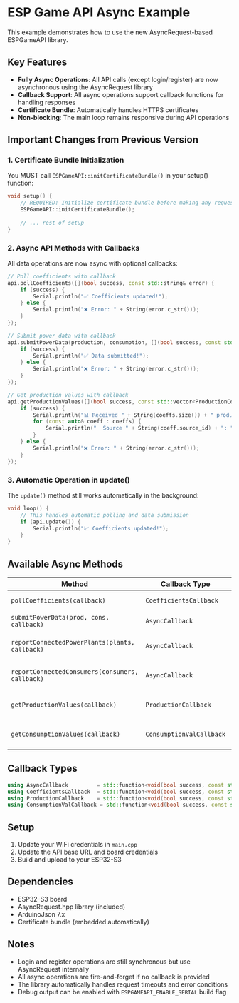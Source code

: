 # ESP Game API Async Example

This example demonstrates how to use the new AsyncRequest-based ESPGameAPI library.

## Key Features

- **Fully Async Operations**: All API calls (except login/register) are now asynchronous using the AsyncRequest library
- **Callback Support**: All async operations support callback functions for handling responses
- **Certificate Bundle**: Automatically handles HTTPS certificates
- **Non-blocking**: The main loop remains responsive during API operations

## Important Changes from Previous Version

### 1. Certificate Bundle Initialization
You MUST call `ESPGameAPI::initCertificateBundle()` in your setup() function:

```cpp
void setup() {
    // REQUIRED: Initialize certificate bundle before making any requests
    ESPGameAPI::initCertificateBundle();
    
    // ... rest of setup
}
```

### 2. Async API Methods with Callbacks

All data operations are now async with optional callbacks:

```cpp
// Poll coefficients with callback
api.pollCoefficients([](bool success, const std::string& error) {
    if (success) {
        Serial.println("✅ Coefficients updated!");
    } else {
        Serial.println("❌ Error: " + String(error.c_str()));
    }
});

// Submit power data with callback
api.submitPowerData(production, consumption, [](bool success, const std::string& error) {
    if (success) {
        Serial.println("✅ Data submitted!");
    } else {
        Serial.println("❌ Error: " + String(error.c_str()));
    }
});

// Get production values with callback
api.getProductionValues([](bool success, const std::vector<ProductionCoefficient>& coeffs, const std::string& error) {
    if (success) {
        Serial.println("📊 Received " + String(coeffs.size()) + " production coefficients");
        for (const auto& coeff : coeffs) {
            Serial.println("  Source " + String(coeff.source_id) + ": " + String(coeff.coefficient) + "W");
        }
    } else {
        Serial.println("❌ Error: " + String(error.c_str()));
    }
});
```

### 3. Automatic Operation in update()

The `update()` method still works automatically in the background:

```cpp
void loop() {
    // This handles automatic polling and data submission
    if (api.update()) {
        Serial.println("📈 Coefficients updated!");
    }
}
```

## Available Async Methods

| Method | Callback Type | Description |
|--------|---------------|-------------|
| `pollCoefficients(callback)` | `CoefficientsCallback` | Get game coefficients |
| `submitPowerData(prod, cons, callback)` | `AsyncCallback` | Submit power data |
| `reportConnectedPowerPlants(plants, callback)` | `AsyncCallback` | Report connected plants |
| `reportConnectedConsumers(consumers, callback)` | `AsyncCallback` | Report connected consumers |
| `getProductionValues(callback)` | `ProductionCallback` | Get production coefficients |
| `getConsumptionValues(callback)` | `ConsumptionValCallback` | Get consumption coefficients |

## Callback Types

```cpp
using AsyncCallback         = std::function<void(bool success, const std::string& error)>;
using CoefficientsCallback  = std::function<void(bool success, const std::string& error)>;
using ProductionCallback    = std::function<void(bool success, const std::vector<ProductionCoefficient>& coeffs, const std::string& error)>;
using ConsumptionValCallback = std::function<void(bool success, const std::vector<ConsumptionCoefficient>& coeffs, const std::string& error)>;
```

## Setup

1. Update your WiFi credentials in `main.cpp`
2. Update the API base URL and board credentials
3. Build and upload to your ESP32-S3

## Dependencies

- ESP32-S3 board
- AsyncRequest.hpp library (included)
- ArduinoJson 7.x
- Certificate bundle (embedded automatically)

## Notes

- Login and register operations are still synchronous but use AsyncRequest internally
- All async operations are fire-and-forget if no callback is provided
- The library automatically handles request timeouts and error conditions
- Debug output can be enabled with `ESPGAMEAPI_ENABLE_SERIAL` build flag
